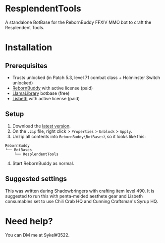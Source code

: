 # ResplendentTools
A standalone BotBase for the RebornBuddy FFXIV MMO bot to craft the Resplendent Tools.

# Installation

## Prerequisites

 * Trusts unlocked (in Patch 5.3, level 71 combat class + Holminster Switch unlocked)
 * [RebornBuddy][0] with active license (paid)
 * [LlamaLibrary][1] botbase (free)
 * [Lisbeth][2] with active license (paid)

## Setup

 1. Download the [latest version][4].
 2. On the `.zip` file, right click > `Properties` > `Unblock` > `Apply`.
 3. Unzip all contents into `RebornBuddy\BotBases\` so it looks like this:
```
RebornBuddy
└── BotBases
    └── ResplendentTools
```
 4. Start RebornBuddy as normal.

## Suggested settings
 This was written during Shadowbringers with crafting item level 490.
 It is suggested to run this with penta-melded aesthete gear and Lisbeth consumables set to use Chili Crab HQ and Cunning Craftsman's Syrup HQ. 

# Need help?
You can DM me at Sykel#3522.

[0]: https://www.rebornbuddy.com/ "RebornBuddy"
[1]: https://github.com/nt153133/LlamaLibrary "LlamaLibrary"
[2]: https://www.siune.io/ "Lisbeth"
[4]: https://github.com/Sykel/ResplendentTools/releases/latest "Download"
